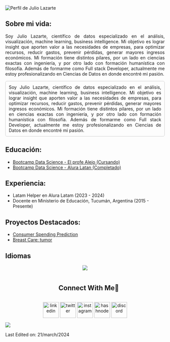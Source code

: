 <!DOCTYPE html>
<html lang="en">
<body>
    <div class="container">
        <div class="profile-img">
            <img src="https://i.imgur.com/jpjqaTw.png" alt="Perfil de Julio Lazarte">
        </div>
        <div>
            <h2>Sobre mi vida:</h2>
            <p align="justify">Soy Julio Lazarte, científico de datos especializado en el análisis, visualización, machine learning, business intelligence. Mi objetivo es lograr insight que aporten valor a las necesidades de empresas, para optimizar recursos, reducir gastos, prevenir pérdidas, generar mayores ingresos económicos. Mi formación tiene distintos pilares, por un lado en ciencias exactas con ingeniería, y por otro lado con formación humanística con filosofía. Además de formarme como Full stack Developer, actualmente me estoy profesionalizando en Ciencias de Datos en donde encontré mi pasión.</p>
        </div>
                <p align="justify" style="border: 1px solid #ccc; padding: 10px; border-radius: 5px;">
            Soy Julio Lazarte, científico de datos especializado en el análisis, visualización, machine learning, business intelligence. Mi objetivo es lograr insight que aporten valor a las necesidades de empresas, para optimizar recursos, reducir gastos, prevenir pérdidas, generar mayores ingresos económicos. Mi formación tiene distintos pilares, por un lado en ciencias exactas con ingeniería, y por otro lado con formación humanística con filosofía. Además de formarme como Full stack Developer, actualmente me estoy profesionalizando en Ciencias de Datos en donde encontré mi pasión.
        </p>
        <div class="section">
            <h2>Educación:</h2>
            <ul>
                <li><a href="https://bootcampxperience.com/">Bootcamp Data Science - El profe Alejo (Cursando)</a></li>
                <li><a href="https://www.aluracursos.com/bootcamp-datos">Bootcamp Data Science - Alura Latan (Completado)</a></li>
                <!-- Agrega más elementos de educación según sea necesario -->
            </ul>
        </div>
        <div class="section">
            <h2>Experiencia:</h2>
            <ul>
                <li>Latam Helper en Alura Latam (2023 - 2024)</li>
                <li>Docente en Ministerio de Educación, Tucumán, Argentina (2015 - Presente)</li>
                <!-- Agrega más elementos de experiencia laboral según sea necesario -->
            </ul>
        </div>
        <div class="section">
            <h2>Proyectos Destacados:</h2>
            <ul>
                <li><a href="https://github.com/JulioLaz/Consumer_Spending_Prediction_final">Consumer Spending Prediction</a></li>
                <li><a href="https://github.com/JulioLaz/breast_cancer_nb">Breast Care: tumor</a></li>
                <!-- Agrega más elementos de proyectos según sea necesario -->
            </ul>
        </div>
        <div class="section">
            <h2>Idiomas</h2>
        </div>
    </div>
    <!--tech stack icons-->
<p align="center">
  <a href="https://skillicons.dev">
    <img src="https://skillicons.dev/icons?i=git,aws,bootstrap,c,cpp,css,discord,docker,dynamodb,express,figma,firebase,github,html,idea,java,js,kotlin,linux,md,materialui,mongodb,mysql,nextjs,nodejs,postman,py,react,redux,tailwind,ts,vscode&perline=14" />
  </a>
</p>


<!-- Connect with me -->
<!--h2 without bottom border-->
<div id="user-content-toc">
  <ul align="center">
    <summary><h2 style="display: inline-block">Connect With Me🤝</h2></summary>
  </ul>
</div>

<!--icons and links-->
<p align="center">
<a href="https://www.linkedin.com/in/1010nishant/" target="blank"><img align="center" src="https://user-images.githubusercontent.com/88904952/234979284-68c11d7f-1acc-4f0c-ac78-044e1037d7b0.png" alt="linkedin" height="50" width="50" /></a>
<a href="https://twitter.com/1010nishant" target="blank"><img align="center" src="https://user-images.githubusercontent.com/88904952/234980676-61bfb021-ecc8-48f7-88e6-34c1b06c4a58.png" alt="twitter" height="50" width="50" /></a> 
<a href="https://www.instagram.com/nishant.jangir.1010/" target="blank"><img align="center" src="https://user-images.githubusercontent.com/88904952/234981169-2dd1e58f-4b7e-468c-8213-034ba62156c3.png" alt="instagram" height="50" width="50" /></a>
<a href="https://1010nishant.hashnode.dev/" target="blank"><img align="center" src="https://user-images.githubusercontent.com/88904952/234982196-562aea17-5532-4550-8c08-1c7cb994a541.png" alt="hashnode" height="50" width="50" /></a>
<a href="https://discord.gg/UjwKkJsXsf" target="blank"><img align="center" src="https://user-images.githubusercontent.com/88904952/234982627-019fd336-6248-453c-9b05-97c13fd1d207.png" alt="discord" height="50" width="50" /></a>
  
</p>


<!--horizontal divider(gradiant)-->
<img src="https://user-images.githubusercontent.com/73097560/115834477-dbab4500-a447-11eb-908a-139a6edaec5c.gif">


Last Edited on: 21/march/2024
</body>
